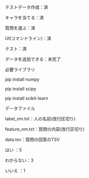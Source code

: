 

テストデータ作成：済


キャラを当てる：済

質問を選ぶ：済

UI(コマンドライン)：済

テスト：済


データを追加できる：未完了



必要ライブラリ

pip install numpy

pip install scipy

pip install scikit-learn



データファイル

label_nm.txt：人の名前(改行区切り)

feature_nm.txt：質問の内容(改行区切り)

data.tsv：質問の回答のTSV

はい      ：5

わからない：3

いいえ    ：1
